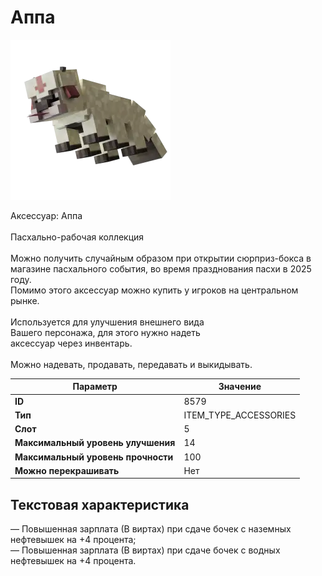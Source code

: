 # Аппа

![Item Image](../img/8579.webp?raw=true)

Аксессуар: Аппа<br><br>Пасхально-рабочая коллекция<br><br>Можно получить случайным образом при открытии сюрприз-бокса в<br>магазине пасхального события, во время празднования пасхи в 2025 году.<br>Помимо этого аксессуар можно купить у игроков на центральном рынке.<br><br>Используется для улучшения внешнего вида<br>Вашего персонажа, для этого нужно надеть<br>аксессуар через инвентарь.<br><br>Можно надевать, продавать, передавать и выкидывать.


| Параметр | Значение |
|----------|----------|
| **ID** | 8579 |
| **Тип** | ITEM_TYPE_ACCESSORIES |
| **Слот** | 5 |
| **Максимальный уровень улучшения** | 14 |
| **Максимальный уровень прочности** | 100 |
| **Можно перекрашивать** | Нет |

## Текстовая характеристика

— Повышенная зарплата (В виртах) при сдаче бочек с наземных нефтевышек на +4 процента;<br>— Повышенная зарплата (В виртах) при сдаче бочек с водных нефтевышек на +4 процента.

